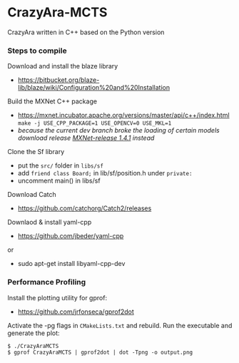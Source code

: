# CrazyAra-MCTS
CrazyAra written in C++ based on the Python version


### Steps to compile

Download and install the blaze library
* https://bitbucket.org/blaze-lib/blaze/wiki/Configuration%20and%20Installation

Build the MXNet C++ package
* https://mxnet.incubator.apache.org/versions/master/api/c++/index.html
```make -j USE_CPP_PACKAGE=1 USE_OPENCV=0 USE_MKL=1```
* _because the current dev branch broke the loading of certain models download release [MXNet-release 1.4.1](https://github.com/apache/incubator-mxnet/releases) instead_


Clone the Sf library
* put the `src/` folder in `libs/sf`
* add `friend class Board;` in lib/sf/position.h under `private:`
* uncomment main() in libs/sf

Download Catch
* https://github.com/catchorg/Catch2/releases

Downlaod & install yaml-cpp 
* https://github.com/jbeder/yaml-cpp

or 
* sudo apt-get install libyaml-cpp-dev


### Performance Profiling

Install the plotting utility for gprof:
* https://github.com/jrfonseca/gprof2dot

Activate the -pg flags in `CMakeLists.txt` and rebuild.
Run the executable and generate the plot:
```
$ ./CrazyAraMCTS
$ gprof CrazyAraMCTS | gprof2dot | dot -Tpng -o output.png
```
